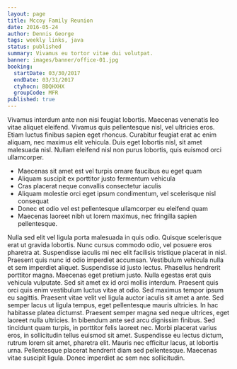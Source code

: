 ```yaml
---
layout: page
title: Mccoy Family Reunion
date: 2016-05-24
author: Dennis George
tags: weekly links, java
status: published
summary: Vivamus eu tortor vitae dui volutpat.
banner: images/banner/office-01.jpg
booking:
  startDate: 03/30/2017
  endDate: 03/31/2017
  ctyhocn: BDQHXHX
  groupCode: MFR
published: true
---
```

Vivamus interdum ante non nisi feugiat lobortis. Maecenas venenatis leo vitae aliquet eleifend. Vivamus quis pellentesque nisl, vel ultricies eros. Etiam luctus finibus sapien eget rhoncus. Curabitur feugiat erat ac enim aliquam, nec maximus elit vehicula. Duis eget lobortis nisl, sit amet malesuada nisl. Nullam eleifend nisl non purus lobortis, quis euismod orci ullamcorper.

* Maecenas sit amet est vel turpis ornare faucibus eu eget quam
* Aliquam suscipit ex porttitor justo fermentum vehicula
* Cras placerat neque convallis consectetur iaculis
* Aliquam molestie orci eget ipsum condimentum, vel scelerisque nisl consequat
* Donec et odio vel est pellentesque ullamcorper eu eleifend quam
* Maecenas laoreet nibh ut lorem maximus, nec fringilla sapien pellentesque.

Nulla sed elit vel ligula porta malesuada in quis odio. Quisque scelerisque erat ut gravida lobortis. Nunc cursus commodo odio, vel posuere eros pharetra at. Suspendisse iaculis mi nec elit facilisis tristique placerat in nisl. Praesent quis nunc id odio imperdiet accumsan. Vestibulum vehicula nulla et sem imperdiet aliquet. Suspendisse id justo lectus. Phasellus hendrerit porttitor magna. Maecenas eget pretium justo. Nulla egestas erat quis vehicula vulputate. Sed sit amet ex id orci mollis interdum. Praesent quis orci quis enim vestibulum luctus vitae at odio. Sed maximus tempor ipsum eu sagittis. Praesent vitae velit vel ligula auctor iaculis sit amet a ante. Sed semper lacus ut ligula tempus, eget pellentesque mauris ultricies.
In hac habitasse platea dictumst. Praesent semper magna sed neque ultrices, eget laoreet nulla ultricies. In bibendum ante sed arcu dignissim finibus. Sed tincidunt quam turpis, in porttitor felis laoreet nec. Morbi placerat varius eros, in sollicitudin tellus euismod sit amet. Suspendisse eu lectus dictum, rutrum lorem sit amet, pharetra elit. Mauris nec efficitur lacus, at lobortis urna. Pellentesque placerat hendrerit diam sed pellentesque. Maecenas vitae suscipit ligula. Donec imperdiet ac sem nec sollicitudin.
